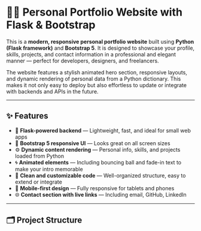# 🧑‍💼 Personal Portfolio Website with Flask & Bootstrap

This is a **modern, responsive personal portfolio website** built using **Python (Flask framework)** and **Bootstrap 5**. It is designed to showcase your profile, skills, projects, and contact information in a professional and elegant manner — perfect for developers, designers, and freelancers.

The website features a stylish animated hero section, responsive layouts, and dynamic rendering of personal data from a Python dictionary. This makes it not only easy to deploy but also effortless to update or integrate with backends and APIs in the future.

---

## ✨ Features

- 🔵 **Flask-powered backend** — Lightweight, fast, and ideal for small web apps
- 🎨 **Bootstrap 5 responsive UI** — Looks great on all screen sizes
- ⚙️ **Dynamic content rendering** — Personal info, skills, and projects loaded from Python
- 🌀 **Animated elements** — Including bouncing ball and fade-in text to make your intro memorable
- 🧠 **Clean and customizable code** — Well-organized structure, easy to extend or integrate
- 📱 **Mobile-first design** — Fully responsive for tablets and phones
- 🌐 **Contact section with live links** — Including email, GitHub, LinkedIn

---

## 🗂 Project Structure

